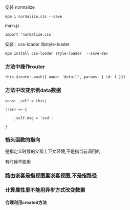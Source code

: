 安装 normalize

	npm i normalize.css --save 

main.js

	import 'normalize.css'  

安装：css-loader   和style-loader

	npm install css-loader style-loader  --save-dev


### 方法中操作router

	this.$router.push({ name: 'detail', params: { id: 1 }})

### 方法中改变示例data数据

	const _self = this;

	(res) => {
	
		_self.msg = 'sad';

	}

### 箭头函数的指向

是指定义时候的父级上下文环境,不是指当前调用的

有时候不能用

### 路由嵌套是指视图里嵌套视图,不是指路径

### 计算属性里不能用异步方式改变数据

#### 合理利用created方法